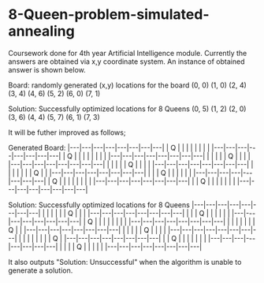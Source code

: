 # 8-Queen-problem-simulated-annealing
Coursework done for 4th year Artificial Intelligence module.
Currently the answers are obtained via x,y coordinate system. An instance of obtained answer is shown below.


Board: randomly generated (x,y) locations for the board
(0, 0)
(1, 0)
(2, 4)
(3, 4)
(4, 6)
(5, 2)
(6, 0)
(7, 1)

Solution: Successfully optimized locations for 8 Queens
(0, 5)
(1, 2)
(2, 0)
(3, 6)
(4, 4)
(5, 7)
(6, 1)
(7, 3)


It will be futher improved as follows;

Generated Board:
|---|---|---|---|---|---|---|---|
| Q |   |   |   |   |   |   |   |
|---|---|---|---|---|---|---|---|
| Q |   |   |   |   |   |   |   |
|---|---|---|---|---|---|---|---|
|   |   |   |   | Q |   |   |   |
|---|---|---|---|---|---|---|---|
|   |   |   |   | Q |   |   |   |
|---|---|---|---|---|---|---|---|
|   |   |   |   |   |   | Q |   |
|---|---|---|---|---|---|---|---|
|   |   | Q |   |   |   |   |   |
|---|---|---|---|---|---|---|---|
| Q |   |   |   |   |   |   |   |
|---|---|---|---|---|---|---|---|
|   | Q |   |   |   |   |   |   |
|---|---|---|---|---|---|---|---|

Solution: Successfully optimized locations for 8 Queens
|---|---|---|---|---|---|---|---|
|   |   |   |   |   | Q |   |   |
|---|---|---|---|---|---|---|---|
|   |   | Q |   |   |   |   |   |
|---|---|---|---|---|---|---|---|
| Q |   |   |   |   |   |   |   |
|---|---|---|---|---|---|---|---|
|   |   |   |   |   |   | Q |   |
|---|---|---|---|---|---|---|---|
|   |   |   |   | Q |   |   |   |
|---|---|---|---|---|---|---|---|
|   |   |   |   |   |   |   | Q |
|---|---|---|---|---|---|---|---|
|   | Q |   |   |   |   |   |   |
|---|---|---|---|---|---|---|---|
|   |   |   | Q |   |   |   |   |
|---|---|---|---|---|---|---|---|

It also outputs "Solution: Unsuccessful" when the algorithm is unable to generate a solution.
